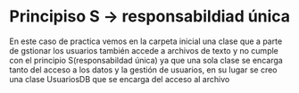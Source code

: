 # Principiso S -> responsabildiad única
En este caso de practica vemos en la carpeta inicial una clase que a 
parte de gstionar los usuarios también accede a archivos de texto y 
no cumple con el principio S(responsabildad única) ya que una sola clase
se encarga tanto del acceso a los datos y la gestión de usuarios, en su 
lugar se creo una clase UsuariosDB que se encarga del acceso al archivo